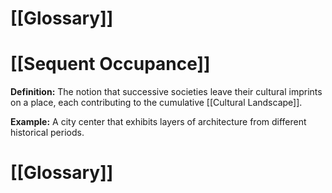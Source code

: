 # [[Glossary]]

# [[Sequent Occupance]] 
**Definition:**  The notion that successive societies leave their cultural imprints on a place, each contributing to the cumulative [[Cultural Landscape]].

**Example:**  A city center that exhibits layers of architecture from different historical periods.

# [[Glossary]]
